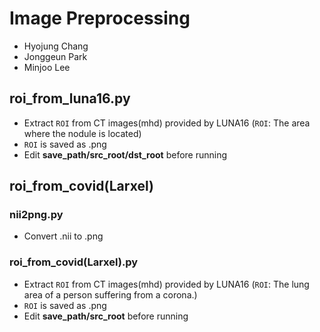 # Image Preprocessing
- Hyojung Chang
- Jonggeun Park
- Minjoo Lee

## roi_from_luna16.py
- Extract ```ROI``` from CT images(mhd) provided by LUNA16 
(```ROI```: The area where the nodule is located)
- ```ROI``` is saved as .png
- Edit **save_path/src_root/dst_root** before running

## roi_from_covid(Larxel)
### nii2png.py
- Convert .nii to .png
### roi_from_covid(Larxel).py
- Extract ```ROI``` from CT images(mhd) provided by LUNA16 
(```ROI```: The lung area of a person suffering from a corona.)
- ```ROI``` is saved as .png
- Edit **save_path/src_root** before running

